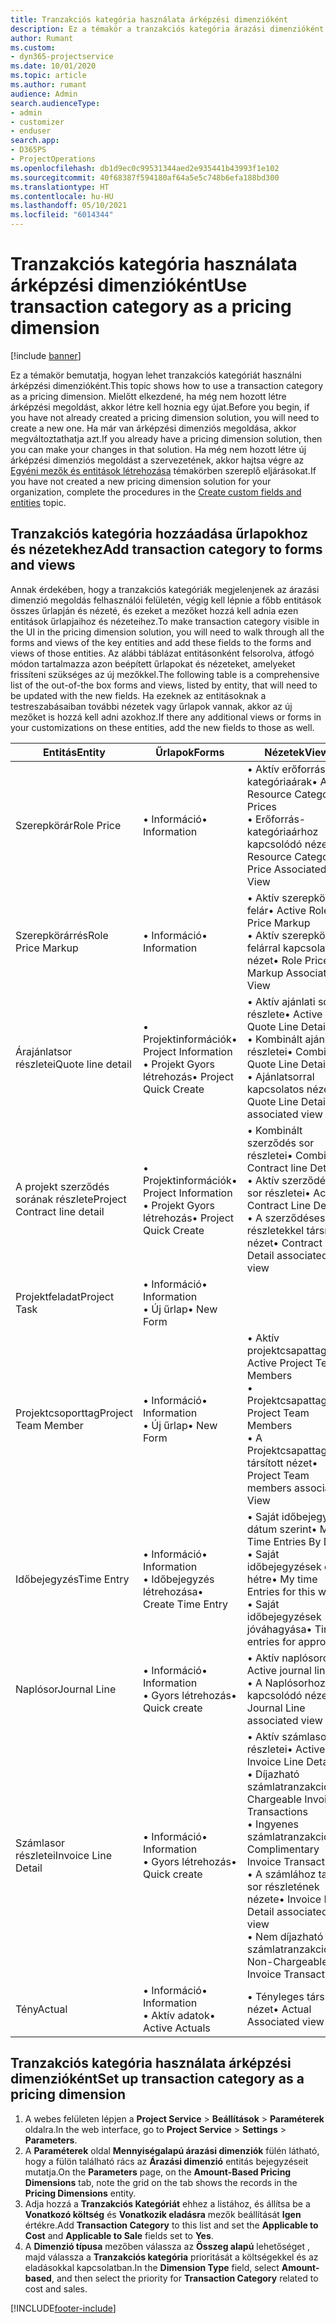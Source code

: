 ```yaml
---
title: Tranzakciós kategória használata árképzési dimenzióként
description: Ez a témakör a tranzakciós kategória árazási dimenzióként való használatáról nyújt tájékoztatást.
author: Rumant
ms.custom:
- dyn365-projectservice
ms.date: 10/01/2020
ms.topic: article
ms.author: rumant
audience: Admin
search.audienceType:
- admin
- customizer
- enduser
search.app:
- D365PS
- ProjectOperations
ms.openlocfilehash: db1d9ec0c99531344aed2e935441b43993f1e102
ms.sourcegitcommit: 40f68387f594180af64a5e5c748b6efa188bd300
ms.translationtype: HT
ms.contentlocale: hu-HU
ms.lasthandoff: 05/10/2021
ms.locfileid: "6014344"
---
```

# <a name="use-transaction-category-as-a-pricing-dimension"></a><span data-ttu-id="25809-103">Tranzakciós kategória használata árképzési dimenzióként</span><span class="sxs-lookup"><span data-stu-id="25809-103">Use transaction category as a pricing dimension</span></span>

[!include [banner](../includes/psa-now-project-operations.md)]

<span data-ttu-id="25809-104">Ez a témakör bemutatja, hogyan lehet tranzakciós kategóriát használni árképzési dimenzióként.</span><span class="sxs-lookup"><span data-stu-id="25809-104">This topic shows how to use a transaction category as a pricing dimension.</span></span> <span data-ttu-id="25809-105">Mielőtt elkezdené, ha még nem hozott létre árképzési megoldást, akkor létre kell hoznia egy újat.</span><span class="sxs-lookup"><span data-stu-id="25809-105">Before you begin, if you have not already created a pricing dimension solution, you will need to create a new one.</span></span> <span data-ttu-id="25809-106">Ha már van árképzési dimenziós megoldása, akkor megváltoztathatja azt.</span><span class="sxs-lookup"><span data-stu-id="25809-106">If you already have a pricing dimension solution, then you can make your changes in that solution.</span></span> <span data-ttu-id="25809-107">Ha még nem hozott létre új árképzési dimenziós megoldást a szervezetének, akkor hajtsa végre az [Egyéni mezők és entitások létrehozása](create-custom-fields-entities.md) témakörben szereplő eljárásokat.</span><span class="sxs-lookup"><span data-stu-id="25809-107">If you have not created a new pricing dimension solution for your organization, complete the procedures in the [Create custom fields and entities](create-custom-fields-entities.md) topic.</span></span>

## <a name="add-transaction-category-to-forms-and-views"></a><span data-ttu-id="25809-108">Tranzakciós kategória hozzáadása űrlapokhoz és nézetekhez</span><span class="sxs-lookup"><span data-stu-id="25809-108">Add transaction category to forms and views</span></span>
<span data-ttu-id="25809-109">Annak érdekében, hogy a tranzakciós kategóriák megjelenjenek az árazási dimenzió megoldás felhasználói felületén, végig kell lépnie a főbb entitások összes űrlapján és nézeté, és ezeket a mezőket hozzá kell adnia ezen entitások űrlapjaihoz és nézeteihez.</span><span class="sxs-lookup"><span data-stu-id="25809-109">To make transaction category visible in the UI in the pricing dimension solution, you will need to walk through all the forms and views of the key entities and add these fields to the forms and views of those entities.</span></span>
<span data-ttu-id="25809-110">Az alábbi táblázat entitásonként felsorolva, átfogó módon tartalmazza azon beépített űrlapokat és nézeteket, amelyeket frissíteni szükséges az új mezőkkel.</span><span class="sxs-lookup"><span data-stu-id="25809-110">The following table is a comprehensive list of the out-of-the box forms and views, listed by entity, that will need to be updated with the new fields.</span></span> <span data-ttu-id="25809-111">Ha ezeknek az entitásoknak a testreszabásaiban további nézetek vagy űrlapok vannak, akkor az új mezőket is hozzá kell adni azokhoz.</span><span class="sxs-lookup"><span data-stu-id="25809-111">If there any additional views or forms in your customizations on these entities, add the new fields to those as well.</span></span>

|  <span data-ttu-id="25809-112">Entitás</span><span class="sxs-lookup"><span data-stu-id="25809-112">Entity</span></span>        | <span data-ttu-id="25809-113">Űrlapok</span><span class="sxs-lookup"><span data-stu-id="25809-113">Forms</span></span>     |<span data-ttu-id="25809-114">Nézetek</span><span class="sxs-lookup"><span data-stu-id="25809-114">Views</span></span>        |
| ------------------------------|---------------------------------|----------------------------------|
|  <span data-ttu-id="25809-115">Szerepkörár</span><span class="sxs-lookup"><span data-stu-id="25809-115">Role Price</span></span>|<span data-ttu-id="25809-116">• Információ</span><span class="sxs-lookup"><span data-stu-id="25809-116">• Information</span></span> |<span data-ttu-id="25809-117">• Aktív erőforrás kategóriaárak</span><span class="sxs-lookup"><span data-stu-id="25809-117">• Active Resource Category Prices</span></span><br> <span data-ttu-id="25809-118">• Erőforrás-kategóriaárhoz kapcsolódó nézet</span><span class="sxs-lookup"><span data-stu-id="25809-118">• Resource Category Price Associated View</span></span>|
|  <span data-ttu-id="25809-119">Szerepkörárrés</span><span class="sxs-lookup"><span data-stu-id="25809-119">Role Price Markup</span></span>|<span data-ttu-id="25809-120">• Információ</span><span class="sxs-lookup"><span data-stu-id="25809-120">• Information</span></span>|<span data-ttu-id="25809-121">• Aktív szerepkör felár</span><span class="sxs-lookup"><span data-stu-id="25809-121">• Active Role Price Markup</span></span><br><span data-ttu-id="25809-122">• Aktív szerepkör felárral kapcsolatos nézet</span><span class="sxs-lookup"><span data-stu-id="25809-122">• Role Price Markup Associated View</span></span>|
|  <span data-ttu-id="25809-123">Árajánlatsor részletei</span><span class="sxs-lookup"><span data-stu-id="25809-123">Quote line detail</span></span>|<span data-ttu-id="25809-124">• Projektinformációk</span><span class="sxs-lookup"><span data-stu-id="25809-124">• Project Information</span></span><br><span data-ttu-id="25809-125">• Projekt Gyors létrehozás</span><span class="sxs-lookup"><span data-stu-id="25809-125">• Project Quick Create</span></span>|<span data-ttu-id="25809-126">• Aktív ajánlati sor részlete</span><span class="sxs-lookup"><span data-stu-id="25809-126">• Active Quote Line Detail</span></span><br><span data-ttu-id="25809-127">• Kombinált ajánlatsor részletei</span><span class="sxs-lookup"><span data-stu-id="25809-127">• Combined Quote Line Details</span></span><br><span data-ttu-id="25809-128">• Ajánlatsorral kapcsolatos nézet</span><span class="sxs-lookup"><span data-stu-id="25809-128">• Quote Line Detail associated view</span></span>|
|  <span data-ttu-id="25809-129">A projekt szerződés sorának részlete</span><span class="sxs-lookup"><span data-stu-id="25809-129">Project Contract line detail</span></span>|<span data-ttu-id="25809-130">• Projektinformációk</span><span class="sxs-lookup"><span data-stu-id="25809-130">• Project Information</span></span><br><span data-ttu-id="25809-131">• Projekt Gyors létrehozás</span><span class="sxs-lookup"><span data-stu-id="25809-131">• Project Quick Create</span></span>|<span data-ttu-id="25809-132">• Kombinált szerződés sor részletei</span><span class="sxs-lookup"><span data-stu-id="25809-132">• Combined Contract line Details</span></span><br><span data-ttu-id="25809-133">• Aktív szerződéses sor részletei</span><span class="sxs-lookup"><span data-stu-id="25809-133">• Active Contract Line Details</span></span><br><span data-ttu-id="25809-134">• A szerződéses sor részletekkel társított nézet</span><span class="sxs-lookup"><span data-stu-id="25809-134">• Contract Line Detail associated view</span></span>|
|  <span data-ttu-id="25809-135">Projektfeladat</span><span class="sxs-lookup"><span data-stu-id="25809-135">Project Task</span></span>|<span data-ttu-id="25809-136">• Információ</span><span class="sxs-lookup"><span data-stu-id="25809-136">• Information</span></span><br><span data-ttu-id="25809-137">• Új űrlap</span><span class="sxs-lookup"><span data-stu-id="25809-137">• New Form</span></span>||
|  <span data-ttu-id="25809-138">Projektcsoporttag</span><span class="sxs-lookup"><span data-stu-id="25809-138">Project Team Member</span></span>|<span data-ttu-id="25809-139">• Információ</span><span class="sxs-lookup"><span data-stu-id="25809-139">• Information</span></span><br><span data-ttu-id="25809-140">• Új űrlap</span><span class="sxs-lookup"><span data-stu-id="25809-140">• New Form</span></span>|<span data-ttu-id="25809-141">• Aktív projektcsapattagok</span><span class="sxs-lookup"><span data-stu-id="25809-141">• Active Project Team Members</span></span><br><span data-ttu-id="25809-142">• Projektcsapattagok</span><span class="sxs-lookup"><span data-stu-id="25809-142">• Project Team Members</span></span><br><span data-ttu-id="25809-143">• A Projektcsapattagokkal társított nézet</span><span class="sxs-lookup"><span data-stu-id="25809-143">• Project Team members associated View</span></span>|
|  <span data-ttu-id="25809-144">Időbejegyzés</span><span class="sxs-lookup"><span data-stu-id="25809-144">Time Entry</span></span>|<span data-ttu-id="25809-145">• Információ</span><span class="sxs-lookup"><span data-stu-id="25809-145">• Information</span></span><br><span data-ttu-id="25809-146">• Időbejegyzés létrehozása</span><span class="sxs-lookup"><span data-stu-id="25809-146">• Create Time Entry</span></span>|<span data-ttu-id="25809-147">• Saját időbejegyzés dátum szerint</span><span class="sxs-lookup"><span data-stu-id="25809-147">• My Time Entries By Date</span></span><br><span data-ttu-id="25809-148">• Saját időbejegyzések erre a hétre</span><span class="sxs-lookup"><span data-stu-id="25809-148">• My time Entries for this week</span></span><br><span data-ttu-id="25809-149">• Saját időbejegyzések jóváhagyása</span><span class="sxs-lookup"><span data-stu-id="25809-149">• Time entries for approval</span></span>|
|  <span data-ttu-id="25809-150">Naplósor</span><span class="sxs-lookup"><span data-stu-id="25809-150">Journal Line</span></span>|<span data-ttu-id="25809-151">• Információ</span><span class="sxs-lookup"><span data-stu-id="25809-151">• Information</span></span><br><span data-ttu-id="25809-152">• Gyors létrehozás</span><span class="sxs-lookup"><span data-stu-id="25809-152">• Quick create</span></span>|<span data-ttu-id="25809-153">• Aktív naplósorok</span><span class="sxs-lookup"><span data-stu-id="25809-153">• Active journal lines</span></span><br><span data-ttu-id="25809-154">• A Naplósorhoz kapcsolódó nézet</span><span class="sxs-lookup"><span data-stu-id="25809-154">• Journal Line associated view</span></span>|
|  <span data-ttu-id="25809-155">Számlasor részletei</span><span class="sxs-lookup"><span data-stu-id="25809-155">Invoice Line Detail</span></span>|<span data-ttu-id="25809-156">• Információ</span><span class="sxs-lookup"><span data-stu-id="25809-156">• Information</span></span><br><span data-ttu-id="25809-157">• Gyors létrehozás</span><span class="sxs-lookup"><span data-stu-id="25809-157">• Quick create</span></span>|<span data-ttu-id="25809-158">• Aktív számlasor részletei</span><span class="sxs-lookup"><span data-stu-id="25809-158">• Active Invoice Line Details</span></span><br><span data-ttu-id="25809-159">• Díjazható számlatranzakciók</span><span class="sxs-lookup"><span data-stu-id="25809-159">• Chargeable Invoice Transactions</span></span><br><span data-ttu-id="25809-160">• Ingyenes számlatranzakciók</span><span class="sxs-lookup"><span data-stu-id="25809-160">• Complimentary Invoice Transactions</span></span><br><span data-ttu-id="25809-161">• A számlához tartozó sor részletének nézete</span><span class="sxs-lookup"><span data-stu-id="25809-161">• Invoice Line Detail associated view</span></span><br><span data-ttu-id="25809-162">• Nem díjazható számlatranzakciók</span><span class="sxs-lookup"><span data-stu-id="25809-162">• Non-Chargeable Invoice Transactions</span></span>|
|  <span data-ttu-id="25809-163">Tény</span><span class="sxs-lookup"><span data-stu-id="25809-163">Actual</span></span>|<span data-ttu-id="25809-164">• Információ</span><span class="sxs-lookup"><span data-stu-id="25809-164">• Information</span></span><br><span data-ttu-id="25809-165">• Aktív adatok</span><span class="sxs-lookup"><span data-stu-id="25809-165">• Active Actuals</span></span>|<span data-ttu-id="25809-166">• Tényleges társított nézet</span><span class="sxs-lookup"><span data-stu-id="25809-166">• Actual Associated view</span></span>|

## <a name="set-up-transaction-category-as-a-pricing-dimension"></a><span data-ttu-id="25809-167">Tranzakciós kategória használata árképzési dimenzióként</span><span class="sxs-lookup"><span data-stu-id="25809-167">Set up transaction category as a pricing dimension</span></span>

1. <span data-ttu-id="25809-168">A webes felületen lépjen a **Project Service** > **Beállítások** > **Paraméterek** oldalra.</span><span class="sxs-lookup"><span data-stu-id="25809-168">In the web interface, go to **Project Service** > **Settings** > **Parameters**.</span></span> 
2. <span data-ttu-id="25809-169">A **Paraméterek** oldal **Mennyiségalapú árazási dimenziók** fülén látható, hogy a fülön található rács az **Árazási dimenzió** entitás bejegyzéseit mutatja.</span><span class="sxs-lookup"><span data-stu-id="25809-169">On the **Parameters** page, on the **Amount-Based Pricing Dimensions** tab, note the grid on the tab shows the records in the **Pricing Dimensions** entity.</span></span>
3. <span data-ttu-id="25809-170">Adja hozzá a **Tranzakciós Kategóriát** ehhez a listához, és állítsa be a **Vonatkozó költség** és **Vonatkozik eladásra** mezők beállítását **Igen** értékre.</span><span class="sxs-lookup"><span data-stu-id="25809-170">Add **Transaction Category** to this list and set the **Applicable to Cost** and **Applicable to Sale** fields set to **Yes**.</span></span>
4. <span data-ttu-id="25809-171">A **Dimenzió típusa** mezőben válassza az **Összeg alapú** lehetőséget , majd válassza a **Tranzakciós kategória** prioritását a költségekkel és az eladásokkal kapcsolatban.</span><span class="sxs-lookup"><span data-stu-id="25809-171">In the **Dimension Type** field, select **Amount-based**, and then select the priority for **Transaction Category** related to cost and sales.</span></span>


[!INCLUDE[footer-include](../includes/footer-banner.md)]